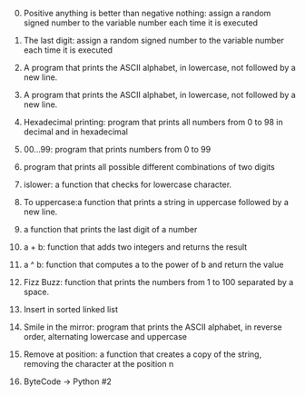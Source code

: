 0. Positive anything is better than negative nothing: assign a random signed number to the variable number each time it is executed

1. The last digit: assign a random signed number to the variable number each time it is executed

2. A program that prints the ASCII alphabet, in lowercase, not followed by a new line.

3. A program that prints the ASCII alphabet, in lowercase, not followed by a new line.

4. Hexadecimal printing:  program that prints all numbers from 0 to 98 in decimal and in hexadecimal

5. 00...99:  program that prints numbers from 0 to 99

6.  program that prints all possible different combinations of two digits

7. islower: a function that checks for lowercase character.

8. To uppercase:a function that prints a string in uppercase followed by a new line.

9. a function that prints the last digit of a number

10. a + b:  function that adds two integers and returns the result

11. a ^ b: function that computes a to the power of b and return the value

12. Fizz Buzz: function that prints the numbers from 1 to 100 separated by a space.

13. Insert in sorted linked list

14. Smile in the mirror: program that prints the ASCII alphabet, in reverse order, alternating lowercase and uppercase

15. Remove at position: a function that creates a copy of the string, removing the character at the position n

16. ByteCode -> Python #2
